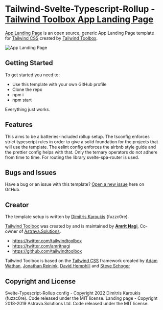 # Tailwind-Svelte-Typescript-Rollup - [Tailwind Toolbox App Landing Page](https://www.tailwindtoolbox.com/templates/app-landing-page)

[App Landing Page](https://www.tailwindtoolbox.com/templates/app-landing-page) is an open source, generic App Landing Page template for [Tailwind CSS](https://tailwindcss.com/) created by [Tailwind Toolbox](https://www.tailwindtoolbox.com/).

![App Landing Page](https://www.tailwindtoolbox.com/templates/app-landing.png)

## Getting Started

To get started you need to:

- Use this template with your own GitHub profile
- Clone the repo
- npm i
- npm start

Everything just works.

## Features

This aims to be a batteries-included rollup setup.
The tsconfig enforces strict typescript rules in order to give a solid foundation for the projects that will use the
template.
The eslint config enforces the airbnb style guide and the prettier config helps with that. Only the ternary operators do
not adhere from time to time.
For routing the library svelte-spa-router is used.

## Bugs and Issues

Have a bug or an issue with this template? [Open a new issue](https://github.com/fuzzc0re/tailwindcss-svelte-typescript-rollup/issues/new) here on GitHub.

## Creator

The template setup is written by [Dimitris Karoukis](https://www.dkaroukis.com) (fuzzc0re).

[Tailwind Toolbox](https://www.tailwindtoolbox.com/) was created by and is maintained by **[Amrit Nagi](https://amritnagi.info/)**, Co-owner of [Astrava.Solutions](https://astrava.solutions).

- https://twitter.com/tailwindtoolbox
- https://twitter.com/amritnagi
- https://github.com/tailwindtoolbox

Tailwind Toolbox is based on the [Tailwind CSS](https://www.tailwindcss.com/) framework created by [Adam Wathan](https://twitter.com/adamwathan), [Jonathan Reinink](https://twitter.com/reinink), [David Hemphill](https://twitter.com/davidhemphill) and [Steve Schoger](https://twitter.com/steveschoger)

## Copyright and License

Svelte-Typescript-Rollup config - Copyright 2022 Dimitris Karoukis (fuzzc0re). Code released under the MIT license.
Landing page - Copyright 2018-2019 Astrava.Solutions Ltd. Code released under the MIT license.
